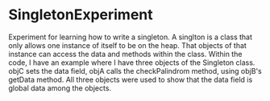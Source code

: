 # SingletonExperiment
Experiment for learning how to write a singleton. A singlton is a class that only allows one instance of itself to be on the heap. That objects of that instance can access the data and methods within the class. Within the code, I have an example where I have three objects of the Singleton class. objC sets the data field, objA calls the checkPalindrom method, using objB's getData method. All three objects were used to show that the data field is global data among the objects. 
